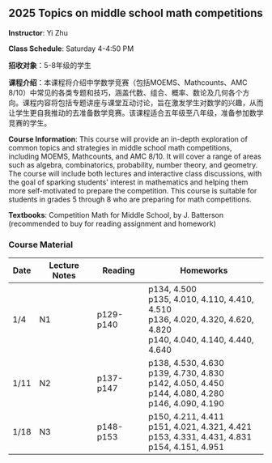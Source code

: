## 2025 Topics on middle school math competitions
**Instructor**: Yi Zhu

**Class Schedule**: Saturday 4-4:50 PM

**招收对象**：5-8年级的学生

**课程介绍**：本课程将介绍中学数学竞赛（包括MOEMS、Mathcounts、AMC 8/10）中常见的各类专题和技巧，涵盖代数、组合、概率、数论及几何各个方向。课程内容将包括专题讲座与课堂互动讨论，旨在激发学生对数学的兴趣，从而让学生更自我推动的去准备数学竞赛。该课程适合五年级至八年级，准备参加数学竞赛的学生。

**Course Information**:  This course will provide an in-depth exploration of common topics and strategies in middle school math competitions, including MOEMS, Mathcounts, and AMC 8/10. It will cover a range of areas such as algebra, combinatorics, probability, number theory, and geometry. The course will include both lectures and interactive class discussions, with the goal of sparking students' interest in mathematics and helping them more self-motivated to prepare the competition. This course is suitable for students in grades 5 through 8 who are preparing for math competitions.

**Textbooks**: Competition Math for Middle School, by J. Batterson (recommended to buy for reading assignment and homework)


### Course Material

| Date  | Lecture Notes  | Reading | Homeworks  |   
|---|---|---|---|
| 1/4  | N1 | p129-p140 | p134, 4.500<br>p135, 4.010, 4.110, 4.410, 4.510<br>p136, 4.020, 4.320, 4.620, 4.820<br>p140, 4.040, 4.140, 4.440, 4.640  |   
| 1/11  | N2  |  p137-p147 | p138, 4.530, 4.630<br>p139, 4.730, 4.830<br>p142, 4.050, 4.450<br>p144, 4.080, 4.280<br>p146, 4.090, 4.190  |   
| 1/18  | N3  | p148-p153  |  p150, 4.211, 4.411<br>p151, 4.021, 4.321, 4.421<br>p153, 4.331, 4.431, 4.831<br>p154, 4.151, 4.951 |   

